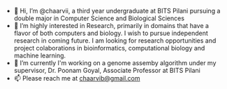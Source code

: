 - 👋 Hi, I’m @chaarvii, a third year undergraduate at BITS Pilani pursuing a double major in Computer Science and Biological Sciences 
- 👀 I’m highly interested in Research, primarily in domains that have a flavor of both computers and biology. I wish to pursue independent research in coming future. I am looking for research opportunities and project colaborations in bioinformatics, computational biology and machine learning. 
- 🌱 I’m currently I'm working on a genome assemby algorithm under my supervisor, Dr. Poonam Goyal, Associate Professor at BITS Pilani 
- 📫 Please reach me at chaarvib@gmail.com 

<!---
chaarvii/chaarvii is a ✨ special ✨ repository because its `README.md` (this file) appears on your GitHub profile.
You can click the Preview link to take a look at your changes.
--->
